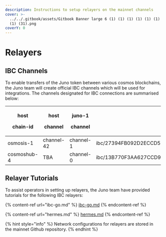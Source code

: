```yaml
---
description: Instructions to setup relayers on the mainnet channels
cover: >-
  ../../.gitbook/assets/Gitbook Banner large 6 (1) (1) (1) (1) (1) (1) (1) (1)
  (1) (31).png
coverY: 0
---
```


# Relayers

## IBC Channels

To enable transfers of the Juno token between various cosmos blockchains, the Juno team will create official IBC channels which will be used for integrations. The channels designated for IBC connections are summarised below:

| <p>host</p><p>chain-id</p> | <p>host</p><p>channel</p> | <p>juno-1</p><p>channel</p> | <p>juno token<br>IBC address on host network</p>                     |
| -------------------------- | ------------------------- | --------------------------- | -------------------------------------------------------------------- |
| osmosis-1                  | channel-42                | channel-1                   | ibc/27394FB092D2ECCD56123C74F36E4C1F926001CEADA9CA97EA622B25F41E5EB2 |
| cosmoshub-4                | TBA                       | channel-0                   | ibc/13B770F3AA627CCD99D3275DEF01D74199472BDCAEE01E4C2646059143B47309 |

## Relayer Tutorials

To assist operators in setting up relayers, the Juno team have provided tutorials for the following IBC relayers:

{% content-ref url="ibc-go.md" %}
[ibc-go.md](ibc-go.md)
{% endcontent-ref %}

{% content-ref url="hermes.md" %}
[hermes.md](hermes.md)
{% endcontent-ref %}

{% hint style="info" %}
Network configurations for relayers are stored in the mainnet Github repository.
{% endhint %}

